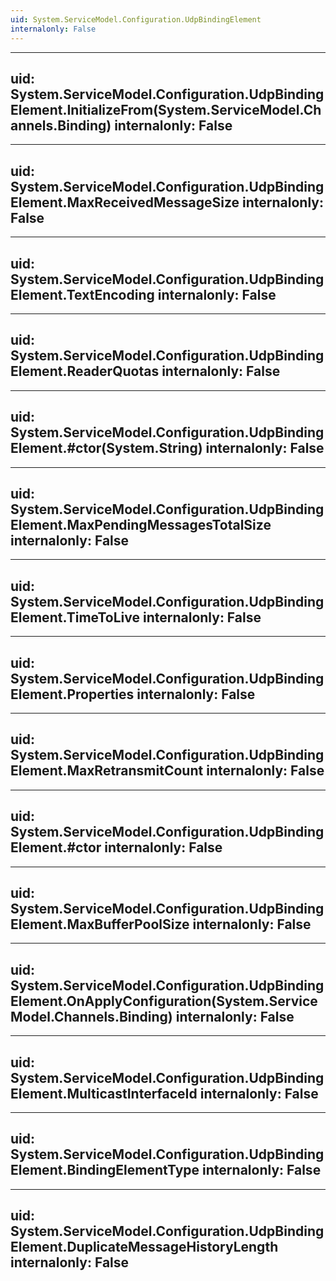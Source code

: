 ```yaml
---
uid: System.ServiceModel.Configuration.UdpBindingElement
internalonly: False
---
```


---
uid: System.ServiceModel.Configuration.UdpBindingElement.InitializeFrom(System.ServiceModel.Channels.Binding)
internalonly: False
---

---
uid: System.ServiceModel.Configuration.UdpBindingElement.MaxReceivedMessageSize
internalonly: False
---

---
uid: System.ServiceModel.Configuration.UdpBindingElement.TextEncoding
internalonly: False
---

---
uid: System.ServiceModel.Configuration.UdpBindingElement.ReaderQuotas
internalonly: False
---

---
uid: System.ServiceModel.Configuration.UdpBindingElement.#ctor(System.String)
internalonly: False
---

---
uid: System.ServiceModel.Configuration.UdpBindingElement.MaxPendingMessagesTotalSize
internalonly: False
---

---
uid: System.ServiceModel.Configuration.UdpBindingElement.TimeToLive
internalonly: False
---

---
uid: System.ServiceModel.Configuration.UdpBindingElement.Properties
internalonly: False
---

---
uid: System.ServiceModel.Configuration.UdpBindingElement.MaxRetransmitCount
internalonly: False
---

---
uid: System.ServiceModel.Configuration.UdpBindingElement.#ctor
internalonly: False
---

---
uid: System.ServiceModel.Configuration.UdpBindingElement.MaxBufferPoolSize
internalonly: False
---

---
uid: System.ServiceModel.Configuration.UdpBindingElement.OnApplyConfiguration(System.ServiceModel.Channels.Binding)
internalonly: False
---

---
uid: System.ServiceModel.Configuration.UdpBindingElement.MulticastInterfaceId
internalonly: False
---

---
uid: System.ServiceModel.Configuration.UdpBindingElement.BindingElementType
internalonly: False
---

---
uid: System.ServiceModel.Configuration.UdpBindingElement.DuplicateMessageHistoryLength
internalonly: False
---
